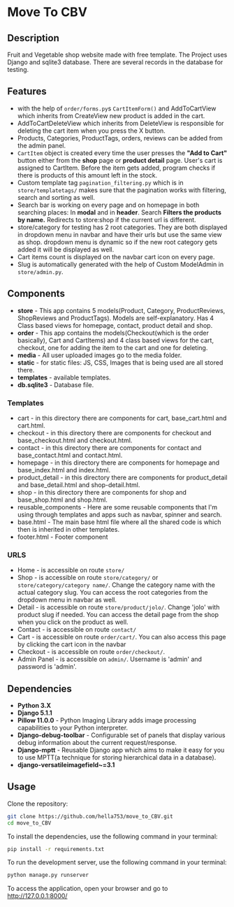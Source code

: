 # Move To CBV

## Description 
Fruit and Vegetable shop website made with free template.
The Project uses Django and sqlite3 database. 
There are several records in the database for testing.


## **Features** ##
* with the help of `order/forms.py`s `CartItemForm()` and AddToCartView which inherits from CreateView new product is added in the cart.
* AddToCartDeleteView which inherits from DeleteView is responsible for deleting the cart item when you press the X button.
* Products, Categories, ProductTags, orders, reviews can be added from the admin panel.
* `CartItem` object is created every time the user presses the **"Add to Cart"** button either from the **shop** page or **product detail** page. User's cart is assigned to CartItem. Before the item gets added, program checks if there is products of this amount left in the stock.
* Custom template tag `pagination_filtering.py` which is in `store/templatetags/` makes sure that the pagination works with filtering, search and sorting as well.
* Search bar is working on every page and on homepage in both searching places: In **modal** and in **header**. Search **Filters the products by name.** Redirects to store:shop if the current url is different.
* store/category for testing has 2 root categories. They are both displayed in dropdown menu in navbar and have their urls but use the same view as shop. dropdown menu is dynamic so if the new root category gets added it will be displayed as well.
* Cart items count is displayed on the navbar cart icon on every page.
* Slug is automatically generated with the help of Custom ModelAdmin in `store/admin.py`.


## **Components** ##
* **store** - This app contains 5 models(Product, Category, ProductReviews, ShopReviews and ProductTags). Models are self-explanatory. Has 4 Class based views for homepage, contact, product detail and shop.
* **order** - This app contains the models(Checkout(which is the order basically), Cart and CartItems) and 4 class based views for the cart, checkout, one for adding the item to the cart and one for deleting.
* **media** - All user uploaded images go to the media folder.
* **static** - for static files: JS, CSS, Images that is being used are all stored there.
* **templates** - available templates.
* **db.sqlite3** - Database file.


### Templates
  * cart - in this directory there are components for cart, base_cart.html and cart.html.
  * checkout - in this directory there are components for checkout and base_checkout.html and checkout.html.
  * contact - in this directory there are components for contact and base_contact.html and contact.html.
  * homepage - in this directory there are components for homepage and base_index.html and index.html.
  * product_detail - in this directory there are components for product_detail and base_detail.html and shop-detail.html.
  * shop - in this directory there are components for shop and base_shop.html and shop.html.
  * reusable_components - Here are some reusable components that I'm using through templates and apps such as navbar, spinner and search.
  * base.html - The main base html file where all the shared code is which then is inherited in other templates.
  * footer.html - Footer component

### URLS
  * Home - is accessible on route `store/`
  * Shop - is accessible on route `store/category/` or `store/category/category name/`. Change the category name with the actual category slug. You can access the root categories from the dropdown menu in navbar as well.
  * Detail - is accessible on route `store/product/jolo/`. Change 'jolo' with product slug if needed. You can access the detail page from the shop when you click on the product as well. 
  * Contact - is accessible on route `contact/`
  * Cart - is accessible on route `order/cart/`. You can also access this page by clicking the cart icon in the navbar 
  * Checkout - is accessible on route `order/checkout/`.
  * Admin Panel - is accessible on `admin/`. Username is 'admin' and password is 'admin'.


## Dependencies
* **Python 3.X**
* **Django 5.1.1**
* **Pillow 11.0.0** - Python Imaging Library adds image processing capabilities to your Python interpreter.
* **Django-debug-toolbar** - Configurable set of panels that display various debug information about the current request/response.
* **Django-mptt** - Reusable Django app which aims to make it easy for you to use MPTT(a technique for storing hierarchical data in a database).
* **django-versatileimagefield~=3.1**


## Usage
Clone the repository:
```bash
git clone https://github.com/hella753/move_to_CBV.git
cd move_to_CBV
```
To install the dependencies, use the following command in your terminal:
```bash
pip install -r requirements.txt
```
To run the development server, use the following command in your terminal:
```bash
python manage.py runserver
```
To access the application, open your browser and go to http://127.0.0.1:8000/
